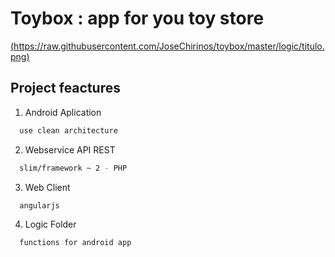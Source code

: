 # Toybox : app for you toy store

[(https://raw.githubusercontent.com/JoseChirinos/toybox/master/logic/titulo.png)](https://nodei.co/npm/aja.png?downloads=true&stars=true)

## Project feactures

  1. Android Aplication
  ```sh
    use clean architecture
  ```
  2. Webservice API REST
  ```sh
    slim/framework ~ 2 - PHP
  ```
  3. Web Client
  ```sh
    angularjs
  ```
  4. Logic Folder
  ```sh
    functions for android app
  ```